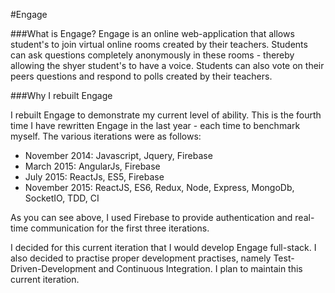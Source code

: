 #Engage

###What is Engage?
Engage is an online web-application that allows student's to join virtual online rooms created by their teachers. Students can ask questions completely anonymously in these rooms - thereby allowing the shyer student's to have a voice. Students can also vote on their peers questions and respond to polls created by their teachers.

###Why I rebuilt Engage

I rebuilt Engage to demonstrate my current level of ability. This is the fourth time I have rewritten Engage in the last year - each time to benchmark myself. The various iterations were as follows:

* November 2014: Javascript, Jquery, Firebase
* March 2015: AngularJs, Firebase
* July 2015: ReactJs, ES5, Firebase
* November 2015: ReactJS, ES6, Redux, Node, Express, MongoDb, SocketIO, TDD, CI

As you can see above, I used Firebase to provide authentication and real-time communication for the first three iterations.
 
I decided for this current iteration that I would develop Engage full-stack. I also decided to practise proper development practises, namely Test-Driven-Development and Continuous Integration. I plan to maintain this current iteration.

